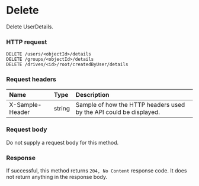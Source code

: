# Delete

Delete UserDetails.
### HTTP request
```http
DELETE /users/<objectId>/details
DELETE /groups/<objectId>/details
DELETE /drives/<id>/root/createdByUser/details

```
### Request headers
| Name       | Type | Description|
|:---------------|:--------|:----------|
| X-Sample-Header  | string  | Sample of how the HTTP headers used by the API could be displayed.|

### Request body
Do not supply a request body for this method.


### Response
If successful, this method returns `204, No Content` response code. It does not return anything in the response body.

<!-- uuid: 8870a6cf-41d4-4e7b-8576-166a46fe9413\n2015-10-09 15:14:09 UTC -->